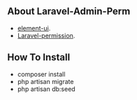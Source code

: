 ## About Laravel-Admin-Perm

- [element-ui](http://element.eleme.io).
- [Laravel-permission](https://github.com/spatie/laravel-permission).

## How To Install
 
- composer install
- php artisan migrate
- php artisan db:seed